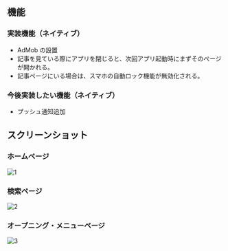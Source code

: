 ## 機能

### 実装機能（ネイティブ）

- AdMob の設置
- 記事を見ている際にアプリを閉じると、次回アプリ起動時にまずそのページが開かれる。
- 記事ページにいる場合は、スマホの自動ロック機能が無効化される。

### 今後実装したい機能（ネイティブ）

- プッシュ通知追加

## スクリーンショット

### ホームページ

![1](https://github.com/user-attachments/assets/ccdfebaf-eddb-41fb-88ed-9894e65f1c27)

### 検索ページ

![2](https://github.com/user-attachments/assets/50214b24-17a5-426e-b888-1790971cf13d)

### オープニング・メニューページ

![3](https://github.com/user-attachments/assets/a1344fef-c9c5-4c09-9bc9-eb2b4d08a42f)
